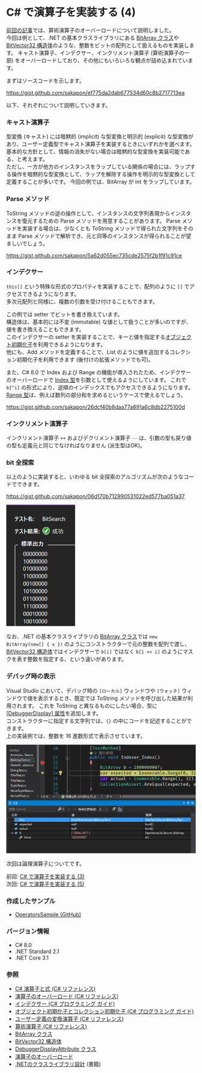 # C# で演算子を実装する (4)

[前回の記事](CSharp-Operators-3.md)では、算術演算子のオーバーロードについて説明しました。  
今回は例として、.NET の基本クラスライブラリにある [BitArray クラス](https://docs.microsoft.com/dotnet/api/system.collections.bitarray)や [BitVector32 構造体](https://docs.microsoft.com/dotnet/api/system.collections.specialized.bitvector32)のような、整数をビットの配列として扱えるものを実装します。
キャスト演算子、インデクサー、インクリメント演算子 (算術演算子の一部) をオーバーロードしており、その他にもいろいろな観点が詰め込まれています。

まずはソースコードを示します。

https://gist.github.com/sakapon/ef775da2dab677534d60c8b2717713ea

以下、それぞれについて説明していきます。

### キャスト演算子
型変換 (キャスト) には暗黙的 (implicit) な型変換と明示的 (explicit) な型変換があり、ユーザー定義型でキャスト演算子を実装するときにいずれかを選べます。
基本的な方針として、情報の消失がない場合は暗黙的な型変換を実装可能である、と考えます。  
ただし、一方が他方のインスタンスをラップしている関係の場合には、ラップする操作を暗黙的な型変換として、ラップを解除する操作を明示的な型変換として定義することが多いです。
今回の例では、BitArray が int をラップしています。

### Parse メソッド
ToString メソッドの逆の操作として、インスタンスの文字列表現からインスタンスを復元するための Parse メソッドを用意することがあります。
Parse メソッドを実装する場合は、少なくとも ToString メソッドで得られた文字列をそのまま Parse メソッドで解析でき、元と同等のインスタンスが得られることが望ましいでしょう。

https://gist.github.com/sakapon/5a62d055ec735cde2575f2b1f91c91ce

### インデクサー
`this[]` という特殊な形式のプロパティを実装することで、配列のように `[]` でアクセスできるようになります。  
多次元配列と同様に、複数の引数を受け付けることもできます。

この例では setter でビットを書き換えています。  
構造体は、基本的には不変 (immutable) な値として扱うことが多いのですが、値を書き換えることもできます。  
このインデクサーの setter を実装することで、キーと値を指定する[オブジェクト初期化子](https://docs.microsoft.com/dotnet/csharp/programming-guide/classes-and-structs/object-and-collection-initializers)を利用できるようになります。  
他にも、Add メソッドを定義することで、List<T> のように値を追加するコレクション初期化子を利用できます (後付けの拡張メソッドでも可)。

また、C# 8.0 で Index および Range の機能が導入されたため、インデクサーのオーバーロードで [Index 型](https://docs.microsoft.com/dotnet/api/system.index)を引数として使えるようにしています。
これで `b[^i]` の形式により、逆順のインデックスでもアクセスできるようになります。  
[Range 型](https://docs.microsoft.com/dotnet/api/system.range)は、例えば数列の部分和を求めるというケースで使えるでしょう。

https://gist.github.com/sakapon/26dcf40b8daa77a891a6c8db2275100d

### インクリメント演算子
インクリメント演算子 `++` およびデクリメント演算子 `--` は、引数の型も戻り値の型も定義元と同じでなければなりません (派生型はOK)。

### bit 全探索
以上のように実装すると、いわゆる bit 全探索のアルゴリズムが次のようなコードでできます。

https://gist.github.com/sakapon/06d170b712990531022ed577ba051a37

![](https://github.com/sakapon/Samples-2020/blob/master/Images/OperatorsSample/BitArray-BitSearch.png)

なお、.NET の基本クラスライブラリの [BitArray クラス](https://docs.microsoft.com/dotnet/api/system.collections.bitarray)では `new BitArray(new[] { x })` のようにコンストラクターで元の整数を配列で渡し、[BitVector32 構造体](https://docs.microsoft.com/dotnet/api/system.collections.specialized.bitvector32)ではインデクサーで `b[i]` ではなく `b[1 << i]` のようにマスクを表す整数を指定する、という違いがあります。

### デバッグ時の表示
Visual Studio において、デバッグ時の `[ローカル]` ウィンドウや `[ウォッチ]` ウィンドウで値を表示するとき、既定では ToString メソッドを呼び出した結果が利用されます。
これを ToString と異なるものにしたい場合、型に [[DebuggerDisplay] 属性](https://docs.microsoft.com/dotnet/api/system.diagnostics.debuggerdisplayattribute)を追加します。  
コンストラクターに指定する文字列では、`{}` の中にコードを記述することができます。  
上の実装例では、整数を 16 進数形式で表示させています。

![](https://github.com/sakapon/Samples-2020/blob/master/Images/OperatorsSample/VS-Debug-Attribute.png)

次回は論理演算子についてです。

前回: [C# で演算子を実装する (3)](CSharp-Operators-3.md)  
次回: [C# で演算子を実装する (5)](CSharp-Operators-5.md)

### 作成したサンプル
- [OperatorsSample (GitHub)](https://github.com/sakapon/Samples-2020/tree/master/OperatorsSample)

### バージョン情報
- C# 8.0
- .NET Standard 2.1
- .NET Core 3.1

### 参照
- [C# 演算子と式 (C# リファレンス)](https://docs.microsoft.com/dotnet/csharp/language-reference/operators/)
- [演算子のオーバーロード (C# リファレンス)](https://docs.microsoft.com/dotnet/csharp/language-reference/operators/operator-overloading)
- [インデクサー (C# プログラミング ガイド)](https://docs.microsoft.com/dotnet/csharp/programming-guide/indexers/)
- [オブジェクト初期化子とコレクション初期化子 (C# プログラミング ガイド)](https://docs.microsoft.com/dotnet/csharp/programming-guide/classes-and-structs/object-and-collection-initializers)
- [ユーザー定義の変換演算子 (C# リファレンス)](https://docs.microsoft.com/dotnet/csharp/language-reference/operators/user-defined-conversion-operators)
- [算術演算子 (C# リファレンス)](https://docs.microsoft.com/dotnet/csharp/language-reference/operators/arithmetic-operators)
- [BitArray クラス](https://docs.microsoft.com/dotnet/api/system.collections.bitarray)
- [BitVector32 構造体](https://docs.microsoft.com/dotnet/api/system.collections.specialized.bitvector32)
- [DebuggerDisplayAttribute クラス](https://docs.microsoft.com/dotnet/api/system.diagnostics.debuggerdisplayattribute)
- [演算子のオーバーロード](https://ufcpp.net/study/csharp/oo_operator.html)
- [.NETのクラスライブラリ設計](https://amzn.to/3kLf0R8) (書籍)
